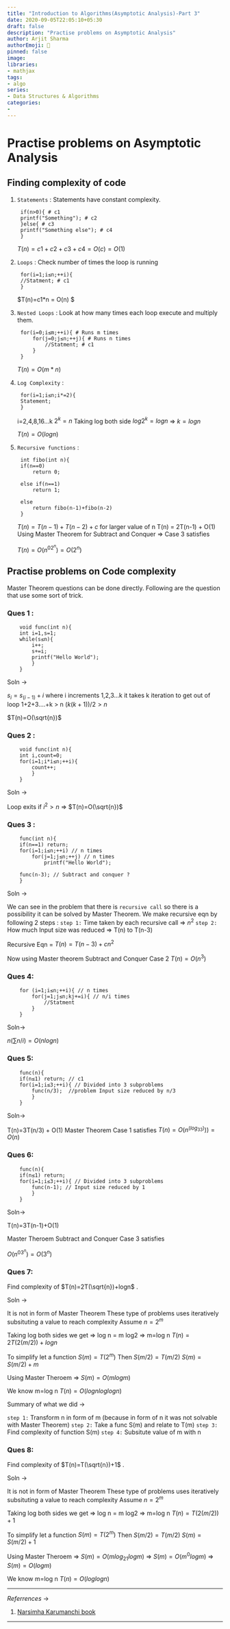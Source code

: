 ```yaml
---
title: "Introduction to Algorithms(Asymptotic Analysis)-Part 3"
date: 2020-09-05T22:05:10+05:30
draft: false
description: "Practise problems on Asymptotic Analysis"
author: Arjit Sharma
authorEmoji: 🤖
pinned: false
image: 
libraries:
- mathjax
tags:
- algo
series:
- Data Structures & Algorithms
categories:
- 
---
```

# Practise problems on Asymptotic Analysis

## Finding complexity of code

1. `Statements` : Statements have constant complexity.
	    
	    if(n>0){ # c1
	    printf("Something"); # c2
	    }else{ # c3
	    printf("Something else"); # c4
	    }

    $T(n)=c1+c2+c3+c4=O(c)=O(1)$

2. `Loops` : Check number of times the loop is running

	    for(i=1;i≤n;++i){
	    //Statment; # c1
	    }

    $T(n)=c1*n = O(n) $

3. `Nested Loops` : Look at how many times each loop execute and multiply them.

	    for(i=0;i≤m;++i){ # Runs m times
	    	for(j=0;j≤n;++j){ # Runs n times
	    		//Statment; # c1
	    	}
	    }

    $T(n)=O(m*n)$

4. `Log Complexity` :

	    for(i=1;i≤n;i*=2){
	    Statement;
	    }

    i=2,4,8,16...k
    $2^k=n$
    Taking log both side
    $log 2^k = log n$ ⇒ $k=log n$

    $T(n)=O(log n)$

5. `Recursive functions` :

	    int fibo(int n){
	    if(n==0)
	    	return 0;
	    
	    else if(n==1)
	    	return 1;

	    else
			return fibo(n-1)+fibo(n-2)
	    }

    $T(n)=T(n-1)+T(n-2)+c$
    for larger value of n
    T(n) = 2T(n-1) + O(1)
    Using Master Theorem for Subtract and Conquer ⇒ Case 3 satisfies

    $T(n) = O(n^02^n)=O(2^n)$

## Practise problems on Code complexity

Master Theorem questions can be done directly. Following are the question that use some sort of trick.

### Ques 1 :

	    void func(int n){
	    int i=1,s=1;
	    while(s≤n){
		    i++;
		    s+=i;
		    printf("Hello World");
		    }
	    }

Soln →

$s_i=s_\left( i-1\right) + i$ where i increments 1,2,3...k
it takes k iteration to get out of loop
1+2+3....+k > n
$\left(k(k+1) \right)/2 > n$

$T(n)=O(\sqrt{n})$

### Ques 2 :

	    void func(int n){
	    int i,count=0;
	    for(i=1;i*i≤n;++i){
	    	count++;
	    	}
	    }

Soln →

Loop exits if $i^2>n$ ⇒ $T(n)=O(\sqrt{n})$

### Ques 3 :

	    func(int n){
		if(n==1) return;
	    for(i=1;i≤n;++i) // n times
	    	for(j=1;j≤n;++j) // n times
	    		printf("Hello World");

	    func(n-3); // Subtract and conquer ?
	    }

Soln →

We can see in the problem that there is `recursive call` so there is a possibility it can be solved by Master Theorem.
We make recursive eqn by following 2 steps :
`step 1:` Time taken by each recursive call ⇒ $n^2$
`step 2:` How much Input size was reduced ⇒ T(n) to T(n-3)

Recursive Eqn = $T(n)=T(n-3)+cn^2$

Now using Master theorem Subtract and Conquer Case 2
$T(n) = O(n^3)$ 

### Ques 4:

	    for (i=1;i≤n;++i){ // n times
	    	for(j=1;j≤n;kj+=i){ // n/i times
				//Statment
	    	}
	    }

Soln→

$n(\sum n/i) = O(nlogn)$

### Ques 5:

	    func(n){
	    if(n≤1) return; // c1 
		for(i=1;i≤3;++i){ // Divided into 3 subproblems
	    	func(n/3);  //problem Input size reduced by n/3
	    	}
	    }

Soln→

T(n)=3T(n/3) + O(1)
Master Theorem Case 1 satisfies
$T(n)=O(n^\left( log_33 \right)))=O(n)$

### Ques 6:

	    func(n){
	    if(n≤1) return;
	    for(i=1;i≤3;++i){ // Divided into 3 subproblems
	    	func(n-1); // Input size reduced by 1
	    	}
		}

Soln→

T(n)=3T(n-1)+O(1)

Master Theroem Subtract and Conquer Case 3 satisfies

$O(n^03^n)=O(3^n)$

### Ques 7:

   Find complexity of $T(n)=2T(\sqrt{n})+logn$ .

Soln →

It is not in form of Master Theorem
These type of problems uses iteratively subsituting a value to reach complexity
Assume $n=2^m$

Taking log both sides we get ⇒ log n = m log2 ⇒ m=log n
$T(n) = 2T(2\left( m/2 \right)) + logn$

To simplify let a function $S(m)=T(2^m)$
Then $S(m/2)=T(m/2)$
$S(m) = S(m/2)+ m$

Using Master Theroem ⇒ $S(m) = O(mlogm)$

We know m=log n
$T(n)=O(log n log logn)$

Summary of what we did →

`step 1:` Transform n in form of m (because in form of n it was not solvable with Master Theorem)
`step 2:` Take a func S(m) and relate to T(m)
`step 3:` Find complexity of function S(m)
`step 4:` Subsitute value of m with n

### Ques 8:

  Find complexity of $T(n)=T(\sqrt{n})+1$ .

Soln →

It is not in form of Master Theorem
These type of problems uses iteratively subsituting a value to reach complexity
Assume $n=2^m$

Taking log both sides we get ⇒ log n = m log2 ⇒ m=log n
$T(n) = T(2\left( m/2 \right)) + 1$

To simplify let a function $S(m)=T(2^m)$
Then $S(m/2)=T(m/2)$
$S(m) = S(m/2)+ 1$

Using Master Theroem ⇒
$S(m) = O(mlog_21logm)$ ⇒ $S(m) = O(m^0logm)$ ⇒ $S(m) = O(logm)$

We know m=log n
$T(n)=O(log logn)$


---
_Referrences_ &rarr;

1. [Narsimha Karumanchi book](https://www.docdroid.net/ZPfHmS5/data-structures-and-algorithms-narasimha-karumanchi-pdf)

---